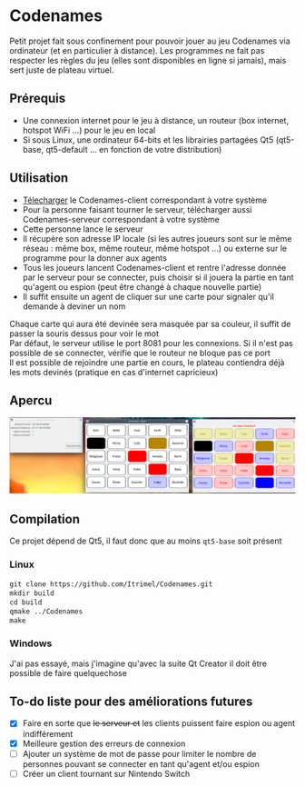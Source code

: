 # Codenames

Petit projet fait sous confinement pour pouvoir jouer au jeu Codenames via ordinateur (et en particulier à distance). Les programmes ne fait pas respecter les règles du jeu (elles sont disponibles en ligne si jamais), mais sert juste de plateau virtuel.

## Prérequis

 - Une connexion internet pour le jeu à distance, un routeur (box internet, hotspot WiFi ...) pour le jeu en local
 - Si sous Linux, une ordinateur 64-bits et les librairies partagées Qt5 (qt5-base, qt5-default ... en fonction de votre distribution)

## Utilisation

 - [Télecharger](https://github.com/Itrimel/Codenames/releases/latest) le Codenames-client correspondant à votre système
 - Pour la personne faisant tourner le serveur, télécharger aussi Codenames-serveur correspondant à votre système
 - Cette personne lance le serveur
 - Il récupère son adresse IP locale (si les autres joueurs sont sur le même réseau : même box, même routeur, même hotspot ...) ou externe sur le programme pour la donner aux agents
 - Tous les joueurs lancent Codenames-client et rentre l'adresse donnée par le serveur pour se connecter, puis choisir si il jouera la partie en tant qu'agent ou espion (peut être changé à chaque nouvelle partie)
 - Il suffit ensuite un agent de cliquer sur une carte pour signaler qu'il demande à deviner un nom
 
Chaque carte qui aura été devinée sera masquée par sa couleur, il suffit de passer la souris dessus pour voir le mot<br>
Par défaut, le serveur utilise le port 8081 pour les connexions. Si il n'est pas possible de se connecter, vérifie que le routeur ne bloque pas ce port<br> 
Il est possible de rejoindre une partie en cours, le plateau contiendra déjà les mots devinés (pratique en cas d'internet capricieux)<br>

## Apercu

![Apercu](Exemple.png)

## Compilation

Ce projet dépend de Qt5, il faut donc que au moins `qt5-base` soit présent

### Linux 

```
git clone https://github.com/Itrimel/Codenames.git  
mkdir build  
cd build  
qmake ../Codenames  
make 
```
  
 ### Windows
 
 J'ai pas essayé, mais j'imagine qu'avec la suite Qt Creator il doit être possible de faire quelquechose

## To-do liste pour des améliorations futures

 - [x] Faire en sorte que ~~le serveur et~~ les clients puissent faire espion ou agent indifférement
 - [x] Meilleure gestion des erreurs de connexion
 - [ ] Ajouter un système de mot de passe pour limiter le nombre de personnes pouvant se connecter en tant qu'agent et/ou espion
 - [ ] Créer un client tournant sur Nintendo Switch
